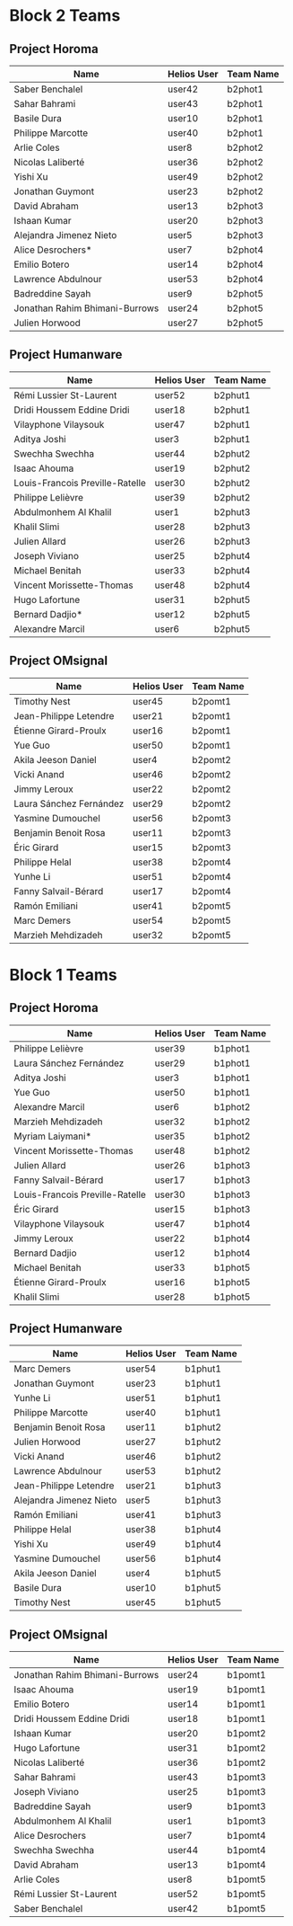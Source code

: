 # Block 2 Teams
## Project Horoma
Name | Helios User | Team Name
--- | --- | ---
Saber Benchalel | user42 | b2phot1
Sahar Bahrami | user43 | b2phot1
Basile Dura | user10 | b2phot1
Philippe Marcotte | user40 | b2phot1
Arlie Coles | user8 | b2phot2
Nicolas Laliberté | user36 | b2phot2
Yishi Xu | user49 | b2phot2
Jonathan Guymont | user23 | b2phot2
David Abraham | user13 | b2phot3
Ishaan Kumar | user20 | b2phot3
Alejandra Jimenez Nieto | user5 | b2phot3
Alice Desrochers* | user7 | b2phot4
Emilio Botero | user14 | b2phot4
Lawrence Abdulnour | user53 | b2phot4
Badreddine Sayah | user9 | b2phot5
Jonathan Rahim Bhimani-Burrows | user24 | b2phot5
Julien Horwood | user27 | b2phot5


## Project Humanware
Name | Helios User | Team Name
--- | --- | ---
Rémi Lussier St-Laurent | user52 | b2phut1
Dridi Houssem Eddine Dridi | user18 | b2phut1
Vilayphone Vilaysouk | user47 | b2phut1
Aditya Joshi | user3 | b2phut1
Swechha Swechha | user44 | b2phut2
Isaac Ahouma | user19 | b2phut2
Louis-Francois Preville-Ratelle | user30 | b2phut2
Philippe Lelièvre | user39 | b2phut2
Abdulmonhem Al Khalil | user1 | b2phut3
Khalil Slimi | user28 | b2phut3
Julien Allard | user26 | b2phut3
Joseph Viviano | user25 | b2phut4
Michael Benitah | user33 | b2phut4
Vincent Morissette-Thomas | user48 | b2phut4
Hugo Lafortune | user31 | b2phut5
Bernard Dadjio* | user12 | b2phut5
Alexandre Marcil | user6 | b2phut5


## Project OMsignal
Name | Helios User | Team Name
--- | --- | ---
Timothy Nest | user45 | b2pomt1
Jean-Philippe Letendre | user21 | b2pomt1
Étienne Girard-Proulx | user16 | b2pomt1
Yue Guo | user50 | b2pomt1
Akila Jeeson Daniel | user4 | b2pomt2
Vicki Anand | user46 | b2pomt2
Jimmy Leroux | user22 | b2pomt2
Laura Sánchez Fernández | user29 | b2pomt2
Yasmine Dumouchel | user56 | b2pomt3
Benjamin Benoit Rosa | user11 | b2pomt3
Éric Girard | user15 | b2pomt3
Philippe Helal | user38 | b2pomt4
Yunhe Li | user51 | b2pomt4
Fanny Salvail-Bérard | user17 | b2pomt4
Ramón Emiliani | user41 | b2pomt5
Marc Demers | user54 | b2pomt5
Marzieh Mehdizadeh | user32 | b2pomt5


# Block 1 Teams
## Project Horoma
Name | Helios User | Team Name
--- | --- | ---
Philippe Lelièvre | user39 | b1phot1
Laura Sánchez Fernández | user29 | b1phot1
Aditya Joshi | user3 | b1phot1
Yue Guo | user50 | b1phot1
Alexandre Marcil | user6 | b1phot2
Marzieh Mehdizadeh | user32 | b1phot2
Myriam Laiymani* | user35 | b1phot2
Vincent Morissette-Thomas | user48 | b1phot2
Julien Allard | user26 | b1phot3
Fanny Salvail-Bérard | user17 | b1phot3
Louis-Francois Preville-Ratelle | user30 | b1phot3
Éric Girard | user15 | b1phot3
Vilayphone Vilaysouk | user47 | b1phot4
Jimmy Leroux | user22 | b1phot4
Bernard Dadjio | user12 | b1phot4
Michael Benitah | user33 | b1phot5
Étienne Girard-Proulx | user16 | b1phot5
Khalil Slimi | user28 | b1phot5


## Project Humanware
Name | Helios User | Team Name
--- | --- | ---
Marc Demers | user54 | b1phut1
Jonathan Guymont | user23 | b1phut1
Yunhe Li | user51 | b1phut1
Philippe Marcotte | user40 | b1phut1
Benjamin Benoit Rosa | user11 | b1phut2
Julien Horwood | user27 | b1phut2
Vicki Anand | user46 | b1phut2
Lawrence Abdulnour | user53 | b1phut2
Jean-Philippe Letendre | user21 | b1phut3
Alejandra Jimenez Nieto | user5 | b1phut3
Ramón Emiliani | user41 | b1phut3
Philippe Helal | user38 | b1phut4
Yishi Xu | user49 | b1phut4
Yasmine Dumouchel | user56 | b1phut4
Akila Jeeson Daniel | user4 | b1phut5
Basile Dura | user10 | b1phut5
Timothy Nest | user45 | b1phut5


## Project OMsignal
Name | Helios User | Team Name
--- | --- | ---
Jonathan Rahim Bhimani-Burrows | user24 | b1pomt1
Isaac Ahouma | user19 | b1pomt1
Emilio Botero | user14 | b1pomt1
Dridi Houssem Eddine Dridi | user18 | b1pomt1
Ishaan Kumar | user20 | b1pomt2
Hugo Lafortune | user31 | b1pomt2
Nicolas Laliberté | user36 | b1pomt2
Sahar Bahrami | user43 | b1pomt3
Joseph Viviano | user25 | b1pomt3
Badreddine Sayah | user9 | b1pomt3
Abdulmonhem Al Khalil | user1 | b1pomt3
Alice Desrochers | user7 | b1pomt4
Swechha Swechha | user44 | b1pomt4
David Abraham | user13 | b1pomt4
Arlie Coles | user8 | b1pomt5
Rémi Lussier St-Laurent | user52 | b1pomt5
Saber Benchalel | user42 | b1pomt5
